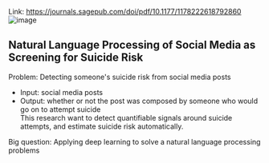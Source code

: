Link: https://journals.sagepub.com/doi/pdf/10.1177/1178222618792860  
![image](https://user-images.githubusercontent.com/32384308/118426375-4a04bf80-b6f5-11eb-8c2c-799b23afcd3e.png)
  
## Natural Language Processing of Social Media as Screening for Suicide Risk  

Problem: Detecting someone's suicide risk from social media posts  
- Input: social media posts  
- Output: whether or not the post was composed by someone who would go on to attempt suicide  
This research want to detect quantifiable signals around suicide attempts, and estimate suicide risk automatically.  
  
Big question: Applying deep learning to solve a natural language processing problems
